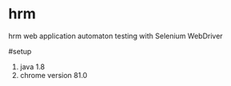 # hrm
hrm web application automaton testing with Selenium WebDriver

#setup
1. java 1.8
2. chrome version 81.0

